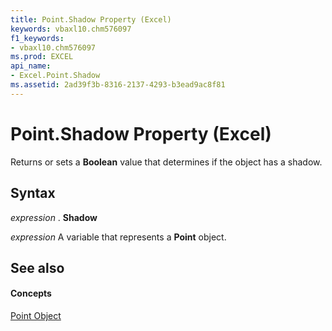 ```yaml
---
title: Point.Shadow Property (Excel)
keywords: vbaxl10.chm576097
f1_keywords:
- vbaxl10.chm576097
ms.prod: EXCEL
api_name:
- Excel.Point.Shadow
ms.assetid: 2ad39f3b-8316-2137-4293-b3ead9ac8f81
---
```



# Point.Shadow Property (Excel)

Returns or sets a  **Boolean** value that determines if the object has a shadow.


## Syntax

 _expression_ . **Shadow**

 _expression_ A variable that represents a **Point** object.


## See also


#### Concepts


[Point Object](point-object-excel.md)

